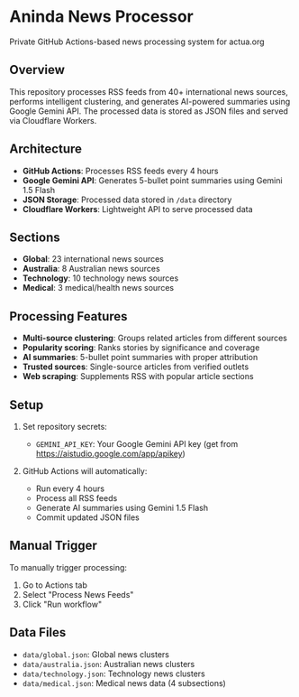 # Aninda News Processor

Private GitHub Actions-based news processing system for actua.org

## Overview

This repository processes RSS feeds from 40+ international news sources, performs intelligent clustering, and generates AI-powered summaries using Google Gemini API. The processed data is stored as JSON files and served via Cloudflare Workers.

## Architecture

- **GitHub Actions**: Processes RSS feeds every 4 hours
- **Google Gemini API**: Generates 5-bullet point summaries using Gemini 1.5 Flash
- **JSON Storage**: Processed data stored in `/data` directory
- **Cloudflare Workers**: Lightweight API to serve processed data

## Sections

- **Global**: 23 international news sources
- **Australia**: 8 Australian news sources  
- **Technology**: 10 technology news sources
- **Medical**: 3 medical/health news sources

## Processing Features

- **Multi-source clustering**: Groups related articles from different sources
- **Popularity scoring**: Ranks stories by significance and coverage
- **AI summaries**: 5-bullet point summaries with proper attribution
- **Trusted sources**: Single-source articles from verified outlets
- **Web scraping**: Supplements RSS with popular article sections

## Setup

1. Set repository secrets:
   - `GEMINI_API_KEY`: Your Google Gemini API key (get from https://aistudio.google.com/app/apikey)

2. GitHub Actions will automatically:
   - Run every 4 hours
   - Process all RSS feeds  
   - Generate AI summaries using Gemini 1.5 Flash
   - Commit updated JSON files

## Manual Trigger

To manually trigger processing:
1. Go to Actions tab
2. Select "Process News Feeds"
3. Click "Run workflow"

## Data Files

- `data/global.json`: Global news clusters
- `data/australia.json`: Australian news clusters  
- `data/technology.json`: Technology news clusters
- `data/medical.json`: Medical news data (4 subsections)